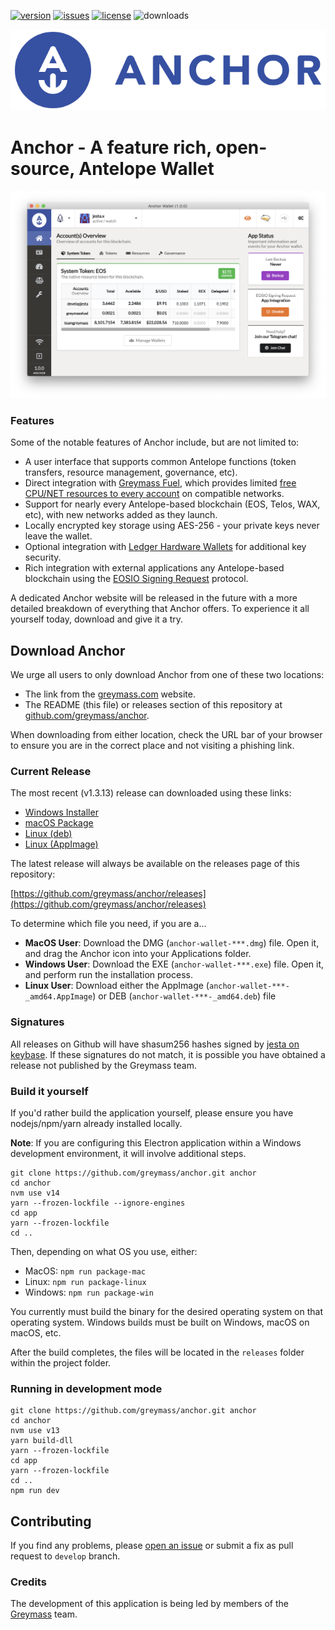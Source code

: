 [![version](https://img.shields.io/github/release/greymass/anchor/all.svg)](https://github.com/greymass/anchor/releases)
[![issues](https://img.shields.io/github/issues/greymass/anchor.svg)](https://github.com/greymass/anchor/issues)
[![license](https://img.shields.io/badge/license-MIT-blue.svg)](https://raw.githubusercontent.com/greymass/anchor/master/LICENSE)
![downloads](https://img.shields.io/github/downloads/greymass/anchor/total.svg)

![Anchor Logo](https://raw.githubusercontent.com/greymass/anchor/master/internals/img/anchor.png)

# Anchor - A feature rich, open-source, Antelope Wallet

![Anchor Screenshot 1](https://raw.githubusercontent.com/greymass/anchor/master/internals/img/anchor-ss1.png)

### Features

Some of the notable features of Anchor include, but are not limited to:

- A user interface that supports common Antelope functions (token transfers, resource management, governance, etc).
- Direct integration with [Greymass Fuel](http://greymass.com/fuel), which provides limited [free CPU/NET resources to every account](https://greymass.com/en/blog/5ms-worth-of-free-transactions-available-now-in-anchor-wallet-wallet/) on compatible networks.
- Support for nearly every Antelope-based blockchain (EOS, Telos, WAX, etc), with new networks added as they launch.
- Locally encrypted key storage using AES-256 - your private keys never leave the wallet.
- Optional integration with [Ledger Hardware Wallets](https://www.ledger.com/) for additional key security.
- Rich integration with external applications any Antelope-based blockchain using the [EOSIO Signing Request](https://github.com/greymass/eosio-signing-request) protocol.

A dedicated Anchor website will be released in the future with a more detailed breakdown of everything that Anchor offers. To experience it all yourself today, download and give it a try.

## Download Anchor

We urge all users to only download Anchor from one of these two locations:

- The link from the [greymass.com](https://greymass.com) website.
- The README (this file) or releases section of this repository at [github.com/greymass/anchor](https://github.com/greymass/anchor).

When downloading from either location, check the URL bar of your browser to ensure you are in the correct place and not visiting a phishing link.

### Current Release

The most recent (v1.3.13) release can downloaded using these links:

- [Windows Installer](https://github.com/greymass/anchor/releases/download/v1.3.13/win-anchor-wallet-1.3.13.exe)
- [macOS Package](https://github.com/greymass/anchor/releases/download/v1.3.13/mac-anchor-wallet-1.3.13-x64.dmg)
- [Linux (deb)](https://github.com/greymass/anchor/releases/download/v1.3.13/linux-anchor-wallet-1.3.13-amd64.deb)
- [Linux (AppImage)](https://github.com/greymass/anchor/releases/download/v1.3.13/linux-anchor-wallet-1.3.13-x86_64.AppImage)

The latest release will always be available on the releases page of this repository:

[https://github.com/greymass/anchor/releases](https://github.com/greymass/anchor/releases)

To determine which file you need, if you are a...

- **MacOS User**: Download the DMG (`anchor-wallet-***.dmg`) file. Open it, and drag the Anchor icon into your Applications folder.
- **Windows User**: Download the EXE (`anchor-wallet-***.exe`) file. Open it, and perform run the installation process.
- **Linux User**: Download either the AppImage (`anchor-wallet-***-_amd64.AppImage`) or DEB (`anchor-wallet-***-_amd64.deb`) file

### Signatures

All releases on Github will have shasum256 hashes signed by [jesta on keybase](https://keybase.io/jesta). If these signatures do not match, it is possible you have obtained a release not published by the Greymass team.

### Build it yourself


If you'd rather build the application yourself, please ensure you have nodejs/npm/yarn already installed locally.

**Note**: If you are configuring this Electron application within a Windows development environment, it will involve additional steps.

```
git clone https://github.com/greymass/anchor.git anchor
cd anchor
nvm use v14
yarn --frozen-lockfile --ignore-engines
cd app
yarn --frozen-lockfile
cd ..
```

Then, depending on what OS you use, either:

- MacOS: `npm run package-mac`
- Linux: `npm run package-linux`
- Windows: `npm run package-win`

You currently must build the binary for the desired operating system on that operating system. Windows builds must be built on Windows, macOS on macOS, etc.

After the build completes, the files will be located in the `releases` folder within the project folder.

### Running in development mode

```
git clone https://github.com/greymass/anchor.git anchor
cd anchor
nvm use v13
yarn build-dll
yarn --frozen-lockfile
cd app
yarn --frozen-lockfile
cd ..
npm run dev
```

## Contributing

If you find any problems, please [open an issue](https://github.com/greymass/anchor/issues/new) or submit a fix as pull request to `develop` branch.

### Credits

The development of this application is being led by members of the [Greymass](https://greymass.com) team.
